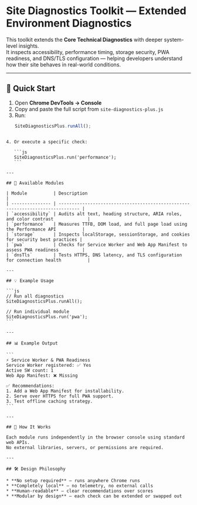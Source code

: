 # Site Diagnostics Toolkit — Extended Environment Diagnostics

This toolkit extends the **Core Technical Diagnostics** with deeper system-level insights.  
It inspects accessibility, performance timing, storage security, PWA readiness, and DNS/TLS configuration — helping developers understand how their site behaves in real-world conditions.

---

## 🚀 Quick Start

1. Open **Chrome DevTools → Console**
2. Copy and paste the full script from `site-diagnostics-plus.js`
3. Run:
   ```js
   SiteDiagnosticsPlus.runAll();
````

4. Or execute a specific check:

   ```js
   SiteDiagnosticsPlus.run('performance');
   ```

---

## 🧰 Available Modules

| Module          | Description                                                                    |
| --------------- | ------------------------------------------------------------------------------ |
| `accessibility` | Audits alt text, heading structure, ARIA roles, and color contrast             |
| `performance`   | Measures TTFB, DOM load, and full page load using the Performance API          |
| `storage`       | Inspects localStorage, sessionStorage, and cookies for security best practices |
| `pwa`           | Checks for Service Worker and Web App Manifest to assess PWA readiness         |
| `dnsTls`        | Tests HTTPS, DNS latency, and TLS configuration for connection health          |

---

## 💡 Example Usage

```js
// Run all diagnostics
SiteDiagnosticsPlus.runAll();

// Run individual module
SiteDiagnosticsPlus.run('pwa');
```

---

## 📊 Example Output

```
⚡ Service Worker & PWA Readiness
Service Worker registered: ✅ Yes
Active SW count: 1
Web App Manifest: ❌ Missing

✅ Recommendations:
1. Add a Web App Manifest for installability.
2. Serve over HTTPS for full PWA support.
3. Test offline caching strategy.
```

---

## 🧩 How It Works

Each module runs independently in the browser console using standard web APIs.
No external libraries, servers, or permissions are required.

---

## 🛠 Design Philosophy

* **No setup required** — runs anywhere Chrome runs
* **Completely local** — no telemetry, no external calls
* **Human-readable** — clear recommendations over scores
* **Modular by design** — each check can be extended or swapped out